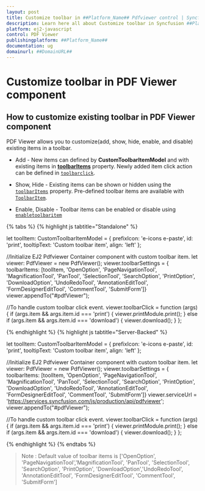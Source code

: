 ```yaml
---
layout: post
title: Customize toolbar in ##Platform_Name## Pdfviewer control | Syncfusion
description: Learn here all about Customize toolbar in Syncfusion ##Platform_Name## Pdfviewer control of Syncfusion Essential JS 2 and more.
platform: ej2-javascript
control: PDF Viewer 
publishingplatform: ##Platform_Name##
documentation: ug
domainurl: ##DomainURL##
---
```


# Customize toolbar in PDF Viewer component

## How to customize existing toolbar in PDF Viewer component

PDF Viewer allows you to customize(add, show, hide, enable, and disable) existing items in a toolbar.

* Add - New items can defined by **CustomToolbarItemModel** and with existing items in [**toolbarItems**](https://ej2.syncfusion.com/javascript/documentation/api/pdfviewer/toolbarSettings/) property. Newly added item click action can be defined in [`toolbarclick`](https://ej2.syncfusion.com/javascript/documentation/api/toolbar/clickEventArgs/).

* Show, Hide - Existing items can be shown or hidden using the [`toolbarItems`](https://ej2.syncfusion.com/javascript/documentation/api/pdfviewer/toolbarSettings/) property. Pre-defined toolbar items are available with [`ToolbarItem`](https://ej2.syncfusion.com/javascript/documentation/api/pdfviewer/toolbarItem/).

* Enable, Disable -  Toolbar items can be enabled or disable using [`enabletoolbaritem`](https://ej2.syncfusion.com/javascript/documentation/api/pdfviewer/toolbar/#enabletoolbaritem)

{% tabs %}
{% highlight js tabtitle="Standalone" %}
 
   let toolItem: CustomToolbarItemModel = {
      prefixIcon: 'e-icons e-paste',
      id: 'print',
      tooltipText: 'Custom toolbar item',
      align: 'left'
   };
    
   //Initialize EJ2 Pdfviewer Container component with custom toolbar item.
   let viewer: PdfViewer = new PdfViewer();
   viewer.toolbarSettings = { toolbarItems: [toolItem, 'OpenOption', 'PageNavigationTool', 'MagnificationTool', 'PanTool', 'SelectionTool', 'SearchOption', 'PrintOption', 'DownloadOption', 'UndoRedoTool', 'AnnotationEditTool', 'FormDesignerEditTool', 'CommentTool', 'SubmitForm']}
   viewer.appendTo("#pdfViewer");
    
   //To handle custom toolbar click event.
   viewer.toolbarClick = function (args) {
      if (args.item && args.item.id === 'print') {
         viewer.printModule.print();
      }
      else if (args.item && args.item.id === 'download') {
         viewer.download();
      }
   };

{% endhighlight %}
{% highlight js tabtitle="Server-Backed" %}

   let toolItem: CustomToolbarItemModel = {
      prefixIcon: 'e-icons e-paste',
      id: 'print',
      tooltipText: 'Custom toolbar item',
      align: 'left'
   };
    
   //Initialize EJ2 Pdfviewer Container component with custom toolbar item.
   let viewer: PdfViewer = new PdfViewer();
   viewer.toolbarSettings = { toolbarItems: [toolItem, 'OpenOption', 'PageNavigationTool', 'MagnificationTool', 'PanTool', 'SelectionTool', 'SearchOption', 'PrintOption', 'DownloadOption', 'UndoRedoTool', 'AnnotationEditTool', 'FormDesignerEditTool', 'CommentTool', 'SubmitForm']}
   viewer.serviceUrl = 'https://services.syncfusion.com/js/production/api/pdfviewer';
   viewer.appendTo("#pdfViewer");
    
   //To handle custom toolbar click event.
   viewer.toolbarClick = function (args) {
      if (args.item && args.item.id === 'print') {
         viewer.printModule.print();
      }
      else if (args.item && args.item.id === 'download') {
         viewer.download();
      }
   };

{% endhighlight %}
{% endtabs %}


>Note : Default value of toolbar items is ['OpenOption', 'PageNavigationTool','MagnificationTool', 'PanTool', 'SelectionTool', 'SearchOption', 'PrintOption', 'DownloadOption','UndoRedoTool', 'AnnotationEditTool', 'FormDesignerEditTool', 'CommentTool', 'SubmitForm'] 